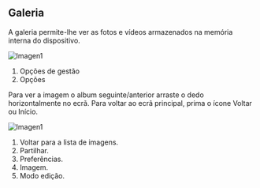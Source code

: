 ## Galeria

A galeria permite-lhe ver as fotos e vídeos armazenados na memória interna do dispositivo.

![Imagen1](http://static.energysistem.com/images/manuals/42430/565c2200a77db.jpg)

1. Opções de gestão
2. Opções

Para ver a imagem o album seguinte/anterior arraste o dedo horizontalmente no ecrã. Para voltar ao ecrã principal, prima o ícone Voltar ou Início.

![Imagen1](http://static.energysistem.com/images/manuals/42430/565c2204e0462.jpg)


1. Voltar para a lista de imagens.
2. Partilhar.
3. Preferências.
4. Imagem.
6. Modo edição.


